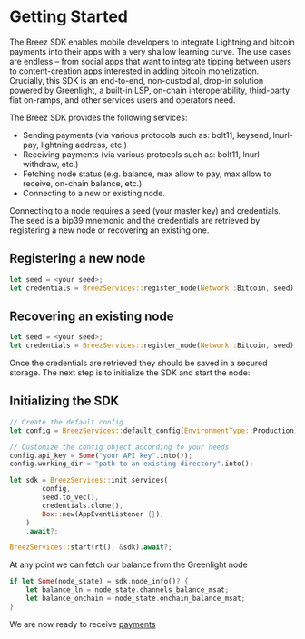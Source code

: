 # Getting Started

The Breez SDK enables mobile developers to integrate Lightning and bitcoin payments into their apps with a very shallow learning curve. The use cases are endless – from social apps that want to integrate tipping between users to content-creation apps interested in adding bitcoin monetization. Crucially, this SDK is an end-to-end, non-custodial, drop-in solution powered by Greenlight, a built-in LSP, on-chain interoperability, third-party fiat on-ramps, and other services users and operators need.

The Breez SDK provides the following services:

* Sending payments (via various protocols such as: bolt11, keysend, lnurl-pay, lightning address, etc.)
* Receiving payments (via various protocols such as: bolt11, lnurl-withdraw, etc.)
* Fetching node status (e.g. balance, max allow to pay, max allow to receive, on-chain balance, etc.)
* Connecting to a new or existing node.

Connecting to a node requires a seed (your master key) and credentials. The seed is a bip39 mnemonic and the credentials are retrieved by registering a new node or recovering an existing one.

## Registering a new node
```rust
let seed = <your seed>;
let credentials = BreezServices::register_node(Network::Bitcoin, seed).await?;
```
## Recovering an existing node
```rust
let seed = <your seed>;
let credentials = BreezServices::register_node(Network::Bitcoin, seed).await?;
```

Once the credentials are retrieved they should be saved in a secured storage.
The next step is to initialize the SDK and start the node:

## Initializing the SDK
```rust
// Create the default config
let config = BreezServices::default_config(EnvironmentType::Production)

// Customize the config object according to your needs
config.api_key = Some("your API key".into());
config.working_dir = "path to an existing directory".into();

let sdk = BreezServices::init_services(
        config,
        seed.to_vec(),
        credentials.clone(),
        Box::new(AppEventListener {}),
    )
    .await?;

BreezServices::start(rt(), &sdk).await?;
```

At any point we can fetch our balance from the Greenlight node

```rust
if let Some(node_state) = sdk.node_info()? {
    let balance_ln = node_state.channels_balance_msat;
    let balance_onchain = node_state.onchain_balance_msat;
}
```
We are now ready to receive [payments](guide/payments.md)